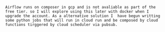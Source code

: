 ``Airflow runs on composer in gcp and is not avaliable as part of the free tier.
so I will explore using this later with docker when I upgrade the account. As a alternative solution I 
have begun writting some python jobs that will run in cloud run and be composed by cloud functions tirggered
by cloud scheduler via pubsub.``